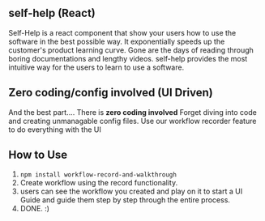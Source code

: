 ## self-help (React)

Self-Help is a react component that show your users how to use the software in the best possible way. It exponentially speeds up the customer's product learning curve. Gone are the days of reading through boring documentations and lengthy videos. self-help provides the most intuitive way for the users to learn to use a software.

## Zero coding/config involved (UI Driven)
And the best part.... There is **zero coding involved**
Forget diving into code and creating unmanagable config files. Use our workflow recorder feature to do everything with the UI

## How to Use

1) ```npm install workflow-record-and-walkthrough```
2) Create workflow using the record functionality.
3) users can see the workflow you created and play on it to start a UI Guide and guide them step by step through the entire process.
4) DONE. :)

